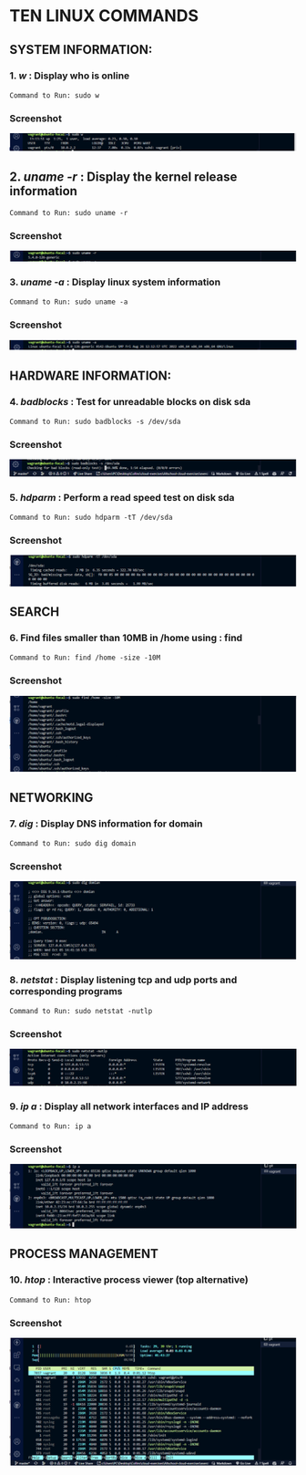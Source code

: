 
# TEN LINUX COMMANDS



## SYSTEM INFORMATION:

### 1. *w*  :  Display who is online
    Command to Run: sudo w 
### Screenshot
![w- Command screenshot](/exercise-2/images/display-whois-online.PNG)

## 2. *uname -r*   :   Display the kernel release information
    Command to Run: sudo uname -r
### Screenshot
![uname -r Command screenshot](/exercise-2/images/kernel-release-info.PNG)

### 3. *uname -a*   :  Display linux system information
    Command to Run: sudo uname -a
### Screenshot
![uname -a Command screenshot](/exercise-2/images/linux-system-info.PNG)


## HARDWARE INFORMATION:

### 4. *badblocks*   : Test for unreadable blocks on disk sda
    Command to Run: sudo badblocks -s /dev/sda
### Screenshot
![badblocks Command screenshot](/exercise-2/images/test-unreadable-blocks.PNG)

### 5. *hdparm*  :     Perform a read speed test on disk sda
    Command to Run: sudo hdparm -tT /dev/sda
### Screenshot
![adblocks Command screenshot](/exercise-2/images/read-speed-test-on-disk-sda.PNG)


## SEARCH

### 6. Find files smaller than 10MB in /home using : **find** 
    Command to Run: find /home -size -10M
### Screenshot
![find Command screenshot](/exercise-2/images/find-size-less-than-10M.PNG)


## NETWORKING

### 7. *dig*   :  Display DNS information for domain
    Command to Run: sudo dig domain
### Screenshot 
![dig command](/exercise-2/images/dig-command.PNG)

### 8. *netstat*  :   Display listening tcp and udp ports and corresponding programs
    Command to Run: sudo netstat -nutlp
### Screenshot
![netstat command](/exercise-2/images/netstat.PNG)

### 9. *ip a*   :    Display all network interfaces and IP address
    Command to Run: ip a
### Screenshot 
![ip a Command](/exercise-2/images/ip_-a.PNG)



## PROCESS MANAGEMENT

### 10. *htop* : Interactive process viewer (top alternative)
    Command to Run: htop
### Screenshot 
![htop Command](/exercise-2/images/iteractive-process-viewer.PNG)